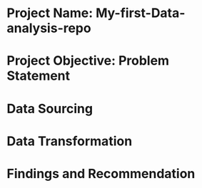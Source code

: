 # Project Name: My-first-Data-analysis-repo



# Project Objective: Problem Statement




# Data Sourcing




# Data Transformation




# Findings and Recommendation
